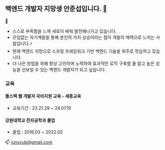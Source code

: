 ## 백엔드 개발자 지망생 안준섭입니다. 👋
🌱
- 스스로 부족함을 느껴 새로이 배워 발전해나가고 있습니다.
- 끈임없는 자기계발을 통해 본인의 가치 상승이라는 점이 개발의 매력으로 느끼는 사람입니다.⚡
- 현재 백엔드 지망으로 스프링 프레임워크 기반 백엔드 기술을 위주로 학습하고 있습니다.
- 더 나은 방법을 위해 항상 고민하며 노력하여 효과적인 로직 구축할 줄 알고 높은 성능을 선보일 수 있는 백엔드 개발자가 되고 싶습니다.

### 교육
#### 풀스텍 웹 개발자 국비지원 교육 - 세종교육
- 교육기간 : 23.21.29 ~ 24.07.19

#### 강원대학교 전자공학과 졸업
 - 졸업 : 2016.03 ~ 2022.02

 📫 junsyub@gmail.com



<!--
**ahn9282/ahn9282** is a ✨ _special_ ✨ repository because its `README.md` (this file) appears on your GitHub profile.

Here are some ideas to get you started:

- 🔭 I’m currently working on ...
- 🌱 I’m currently learning ...
- 👯 I’m looking to collaborate on ...
- 🤔 I’m looking for help with ...
- 💬 Ask me about ...
- 📫 How to reach me: ...
- 😄 Pronouns: ...
- ⚡ Fun fact: ...
-->
